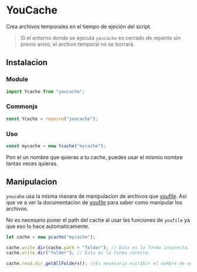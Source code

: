 # YouCache

Crea archivos temporales en el tiempo de ejeción del script.

> Si el entorno donde se ejecuta `youcache` es cerrado de repente sin previo aviso, el archivo temporal no se borrará.

## Instalacion

### Module

```js
import Ycache from "youcache";
```

### Commonjs

```js
const Ycache = require("youcache");
```

### Uso

```js
const mycache = new Ycache("mycache");
```

Pon el un nombre que quieras a tu cache, puedes usar el mismio nombre tantas veces quieras.

## Manipulacion

`youcahe` usa la misma manara de manipulacion de archivos que [youfile](https://github.com/FedYou/youfile). Asi que ve a ver la documentacion de [youfile](https://github.com/FedYou/youfile) para saber como manipular los archivos.

No es necesario poner el path del cache al usar las funciones de `youfile` ya que eso lo hace automaticamente.

```js
let cache = new ycache("mycache");

cache.write.dir(cache.path + "folder"); // Esta es la forma incorecta.
cache.write.dir("folder"); // Esta es la forma corecta.

cache.read.dir.getAllFolders(); //Es nesesario escribir el nombre de una carpata para leer el directorio del cache.
```
